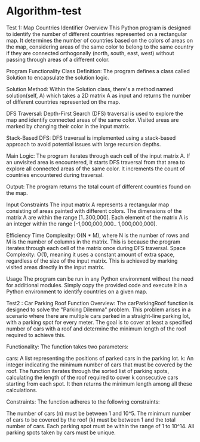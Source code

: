 # Algorithm-test
Test 1: Map Countries Identifier
Overview
This Python program is designed to identify the number of different countries represented on a
rectangular map. It determines the number of countries based on the colors of areas 
on the map, considering areas of the same color to belong to the same country if
they are connected orthogonally (north, south, east, west) without passing through areas of a different color.

Program Functionality
Class Definition: The program defines a class called Solution to encapsulate the solution logic.

Solution Method: Within the Solution class, there's a method named solution(self, A) which takes a 2D matrix A as input and returns the number of different countries represented on the map.

DFS Traversal: Depth-First Search (DFS) traversal is used to explore the map and identify connected areas of the same color. Visited areas are marked by changing their color in the input matrix.

Stack-Based DFS: DFS traversal is implemented using a stack-based approach to avoid potential issues with large recursion depths.

Main Logic: The program iterates through each cell of the input matrix A. If an unvisited area is encountered, it starts DFS traversal from that area to explore all connected areas of the same color. It increments the count of countries encountered during traversal.

Output: The program returns the total count of different countries found on the map.

Input Constraints
The input matrix A represents a rectangular map consisting of areas painted with different colors.
The dimensions of the matrix A are within the range [1..300,000].
Each element of the matrix A is an integer within the range [-1,000,000,000.. 1,000,000,000].

Efficiency
Time Complexity: O(N * M), where N is the number of rows and M is the number of columns in the matrix. This is because the program iterates through each cell of the matrix once during DFS traversal.
Space Complexity: O(1), meaning it uses a constant amount of extra space, regardless of the size of the input matrix. This is achieved by marking visited areas directly in the input matrix.

Usage
The program can be run in any Python environment without the need for additional modules.
Simply copy the provided code and execute it in a Python environment to identify countries on a given map.





Test2 : Car Parking Roof Function
Overview:
The carParkingRoof function is designed to solve the "Parking Dilemma" problem. This problem arises in a scenario where there are multiple cars parked in a straight-line parking lot, with a parking spot for every meter. The goal is to cover at least a specified number of cars with a roof and determine the minimum length of the roof required to achieve this.

Functionality:
The function takes two parameters:

cars: A list representing the positions of parked cars in the parking lot.
k: An integer indicating the minimum number of cars that must be covered by the roof.
The function iterates through the sorted list of parking spots, calculating the length of the roof required to cover k consecutive cars starting from each spot. It then returns the minimum length among all these calculations.

Constraints:
The function adheres to the following constraints:

The number of cars (n) must be between 1 and 10^5.
The minimum number of cars to be covered by the roof (k) must be between 1 and the total number of cars.
Each parking spot must be within the range of 1 to 10^14.
All parking spots taken by cars must be unique.

